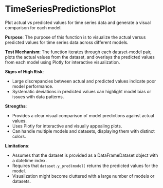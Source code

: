 # TimeSeriesPredictionsPlot

Plot actual vs predicted values for time series data and generate a visual comparison for each model.

**Purpose**: The purpose of this function is to visualize the actual versus predicted values for time series data across different models.

**Test Mechanism**: The function iterates through each dataset-model pair, plots the actual values from the dataset, and overlays the predicted values from each model using Plotly for interactive visualization.

**Signs of High Risk**:
- Large discrepancies between actual and predicted values indicate poor model performance.
- Systematic deviations in predicted values can highlight model bias or issues with data patterns.

**Strengths**:
- Provides a clear visual comparison of model predictions against actual values.
- Uses Plotly for interactive and visually appealing plots.
- Can handle multiple models and datasets, displaying them with distinct colors.

**Limitations**:
- Assumes that the dataset is provided as a DataFrameDataset object with a datetime index.
- Requires that `dataset.y_pred(model)` returns the predicted values for the model.
- Visualization might become cluttered with a large number of models or datasets.